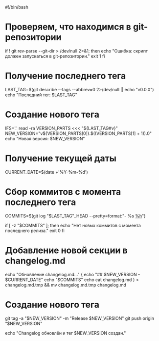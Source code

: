 #!/bin/bash

# Проверяем, что находимся в git-репозитории
if ! git rev-parse --git-dir > /dev/null 2>&1; then
    echo "Ошибка: скрипт должен запускаться в git-репозитории."
    exit 1
fi

# Получение последнего тега
LAST_TAG=$(git describe --tags --abbrev=0 2>/dev/null || echo "v0.0.0")
echo "Последний тег: $LAST_TAG"

# Создание нового тега
IFS='.' read -ra VERSION_PARTS <<< "${LAST_TAG#v}"
NEW_VERSION="v${VERSION_PARTS[0]}.$((VERSION_PARTS[1] + 1)).0"
echo "Новая версия: $NEW_VERSION"

# Получение текущей даты
CURRENT_DATE=$(date +'%Y-%m-%d')

# Сбор коммитов с момента последнего тега
COMMITS=$(git log "$LAST_TAG"..HEAD --pretty=format:"- %s [%h](https://github.com/https://github.com/Aleksey6798/RZG44.git/commit/%h)")

if [ -z "$COMMITS" ]; then
    echo "Нет новых коммитов с момента последнего релиза."
    exit 0
fi

# Добавление новой секции в changelog.md
echo "Обновление changelog.md..."
{
    echo "## $NEW_VERSION - $CURRENT_DATE"
    echo "$COMMITS"
    echo
    cat changelog.md
} > changelog.md.tmp && mv changelog.md.tmp changelog.md

# Создание нового тега
git tag -a "$NEW_VERSION" -m "Release $NEW_VERSION"
git push origin "$NEW_VERSION"

echo "Changelog обновлён и тег $NEW_VERSION создан."
